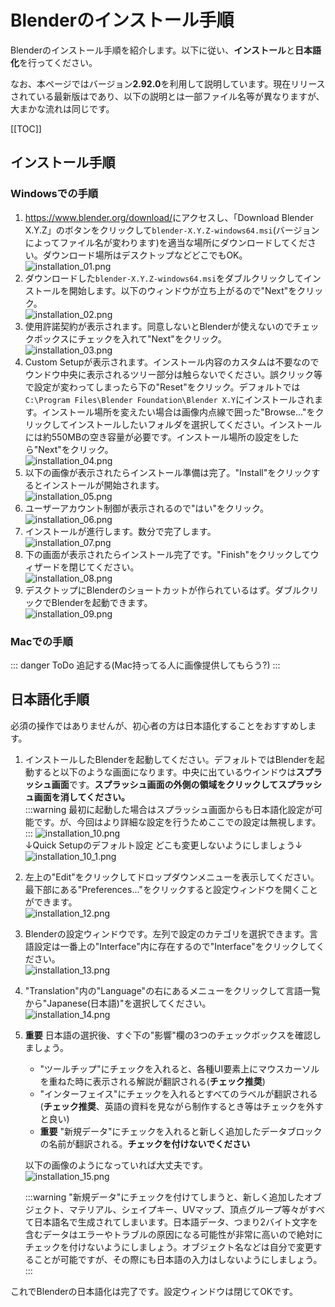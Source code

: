 # Blenderのインストール手順

Blenderのインストール手順を紹介します。以下に従い、**インストール**と**日本語化**を行ってください。

なお、本ページではバージョン**2.92.0**を利用して説明しています。現在リリースされている最新版は<blenderVersion />であり、以下の説明とは一部ファイル名等が異なりますが、大まかな流れは同じです。

[[TOC]]

## インストール手順

### Windowsでの手順

1. <https://www.blender.org/download/>にアクセスし、「Download Blender X.Y.Z」のボタンをクリックして`blender-X.Y.Z-windows64.msi`(バージョンによってファイル名が変わります)を適当な場所にダウンロードしてください。ダウンロード場所はデスクトップなどどこでもOK。  
  ![installation_01.png](./imgs/installation_01.png)
2. ダウンロードした`blender-X.Y.Z-windows64.msi`をダブルクリックしてインストールを開始します。以下のウィンドウが立ち上がるので"Next"をクリック。  
  ![installation_02.png](./imgs/installation_02.png)
3. 使用許諾契約が表示されます。同意しないとBlenderが使えないのでチェックボックスにチェックを入れて"Next"をクリック。  
  ![installation_03.png](./imgs/installation_03.png)
4. Custom Setupが表示されます。インストール内容のカスタムは不要なのでウンドウ中央に表示されるツリー部分は触らないでください。誤クリック等で設定が変わってしまったら下の"Reset"をクリック。デフォルトでは`C:\Program Files\Blender Foundation\Blender X.Y`にインストールされます。インストール場所を変えたい場合は画像内点線で囲った"Browse..."をクリックしてインストールしたいフォルダを選択してください。インストールには約550MBの空き容量が必要です。インストール場所の設定をしたら"Next"をクリック。  
  ![installation_04.png](./imgs/installation_04.png)
5. 以下の画像が表示されたらインストール準備は完了。"Install"をクリックするとインストールが開始されます。  
  ![installation_05.png](./imgs/installation_05.png)
6. ユーザーアカウント制御が表示されるので"はい"をクリック。  
  ![installation_06.png](./imgs/installation_06.png)
7. インストールが進行します。数分で完了します。  
  ![installation_07.png](./imgs/installation_07.png)
8. 下の画面が表示されたらインストール完了です。"Finish"をクリックしてウィザードを閉じてください。  
  ![installation_08.png](./imgs/installation_08.png)
9. デスクトップにBlenderのショートカットが作られているはず。ダブルクリックでBlenderを起動できます。  
  ![installation_09.png](./imgs/installation_09.png)

### Macでの手順

::: danger ToDo
追記する(Mac持ってる人に画像提供してもらう?)
:::

## 日本語化手順

必須の操作ではありませんが、初心者の方は日本語化することをおすすめします。

1. インストールしたBlenderを起動してください。デフォルトではBlenderを起動すると以下のような画面になります。中央に出ているウインドウは**スプラッシュ画面**です。**スプラッシュ画面の外側の領域をクリックしてスプラッシュ画面を消してください。**  
    :::warning
    最初に起動した場合はスプラッシュ画面からも日本語化設定が可能です。が、今回はより詳細な設定を行うためここでの設定は無視します。
    :::
    ![installation_10.png](./imgs/installation_10.png)  
    ↓Quick Setupのデフォルト設定 どこも変更しないようにしましょう↓  
    ![installation_10_1.png](./imgs/installation_10_1.png)
2. 左上の"Edit"をクリックしてドロップダウンメニューを表示してください。最下部にある"Preferences..."をクリックすると設定ウィンドウを開くことができます。  
  ![installation_12.png](./imgs/installation_12.png)
3. Blenderの設定ウィンドウです。左列で設定のカテゴリを選択できます。言語設定は一番上の"Interface"内に存在するので"Interface"をクリックしてください。  
  ![installation_13.png](./imgs/installation_13.png)
4. "Translation"内の"Language"の右にあるメニューをクリックして言語一覧から"Japanese(日本語)"を選択してください。  
  ![installation_14.png](./imgs/installation_14.png)
5. **重要** 日本語の選択後、すぐ下の"影響"欄の3つのチェックボックスを確認しましょう。  
   - "ツールチップ"にチェックを入れると、各種UI要素上にマウスカーソルを重ねた時に表示される解説が翻訳される(**チェック推奨**)
   - "インターフェイス"にチェックを入れるとすべてのラベルが翻訳される(**チェック推奨**、英語の資料を見ながら制作するとき等はチェックを外すと良い)
   - **重要** "新規データ"にチェックを入れると新しく追加したデータブロックの名前が翻訳される。**チェックを付けないでください**  

    以下の画像のようになっていれば大丈夫です。  
    ![installation_15.png](./imgs/installation_15.png)

    :::warning
    "新規データ"にチェックを付けてしまうと、新しく追加したオブジェクト、マテリアル、シェイプキー、UVマップ、頂点グループ等々がすべて日本語名で生成されてしまいます。日本語データ、つまり2バイト文字を含むデータはエラーやトラブルの原因になる可能性が非常に高いので絶対にチェックを付けないようにしましょう。オブジェクト名などは自分で変更することが可能ですが、その際にも日本語の入力はしないようにしましょう。
    :::

これでBlenderの日本語化は完了です。設定ウィンドウは閉じてOKです。
